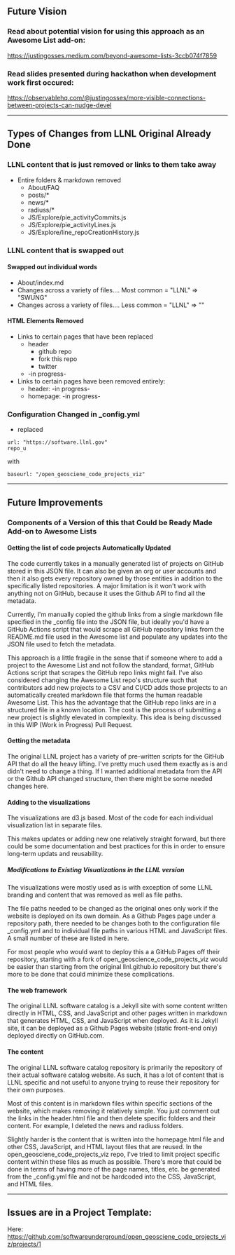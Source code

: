 ## Future Vision
### Read about potential vision for using this approach as an Awesome List add-on:
https://justingosses.medium.com/beyond-awesome-lists-3ccb074f7859

### Read slides presented during hackathon when development work first occured:
https://observablehq.com/@justingosses/more-visible-connections-between-projects-can-nudge-devel

----------------------------------------------------------------

## Types of Changes from LLNL Original Already Done
### LLNL content that is just removed or links to them take away
- Entire folders & markdown removed
  - About/FAQ
  - posts/*
  - news/*
  - radiuss/*
  - JS/Explore/pie_activityCommits.js
  - JS/Explore/pie_activityLines.js
  - JS/Explore/line_repoCreationHistory.js

### LLNL content that is swapped out
#### Swapped out individual words
  - About/index.md
  - Changes across a variety of files.... Most common = "LLNL" => "SWUNG"
  - Changes across a variety of files.... Less common = "LLNL" => ""
#### HTML Elements Removed
- Links to certain pages that have been replaced
  - header 
    - github repo
    - fork this repo
    - twitter
  - -in progress-
- Links to certain pages have been removed entirely:
    - header: -in progress-
    - homepage: -in progress-

### Configuration Changed in _config.yml
- replaced
```
url: "https://software.llnl.gov"
repo_u
```
with 
```
baseurl: "/open_geosciene_code_projects_viz"
```


--------------------------------------------------------------------------------
## Future Improvements

### Components of a Version of this that Could be Ready Made Add-on to Awesome Lists

#### Getting the list of code projects Automatically Updated

The code currently takes in a manually generated list of projects on GitHub stored in this JSON file. It can also be given an org or user accounts and then it also gets every repository owned by those entities in addition to the specifically listed repositories. A major limitation is it won't work with anything not on GitHub, because it uses the Github API to find all the metadata. 

Currently, I'm manually copied the github links from a single markdown file specified in the _config file into the JSON file, but ideally you'd have a GitHub Actions script that would scrape all GitHub repository links from the README.md file used in the Awesome list and populate any updates into the JSON file used to fetch the metadata. 

This approach is a little fragile in the sense that if someone where to add a project to the Awesome List and not follow the standard, format, GitHub Actions script that scrapes the GitHub repo links might fail. I've also considered changing the Awesome List repo's structure such that contributors add new projects to a CSV and CI/CD adds those projects to an automatically created markdown file that forms the human readable Awesome List. This has the advantage that the GitHub repo links are in a structured file in a known location. The cost is the process of submitting a new project is slightly elevated in complexity. This idea is being discussed in this WIP (Work in Progress) Pull Request. 

#### Getting the metadata

The original LLNL project has a variety of pre-written scripts for the GitHub API that do all the heavy lifting. I've pretty much used them exactly as is and didn't need to change a thing. If I wanted additional metadata from the API or the Github API changed structure, then there might be some needed changes here.

#### Adding to the visualizations
The visualizations are d3.js based. Most of the code for each individual visualization list in separate files. 

This makes updates or adding new one relatively straight forward, but there could be some documentation and best practices for this in order to ensure long-term updats and reusability.

##### Modifications to Existing Visualizations in the LLNL version
The visualizations were mostly used as is with exception of some LLNL branding and content that was removed as well as file paths. 

The file paths needed to be changed as the original ones only work if the website is deployed on its own domain. As a Github Pages page under a repository path, there needed to be changes both to the configuration file _config.yml and to individual file paths in various HTML and JavaScript files. A small number of these are listed in here. 

For most people who would want to deploy this a a GitHub Pages off their repository, starting with a fork of open_geoscience_code_projects_viz would be easier than starting from the original llnl.github.io repository but there's more to be done that could minimize these complications.

#### The web framework
The original LLNL software catalog is a Jekyll site with some content written directly in HTML, CSS, and JavaScript and other pages written in markdown that generates HTML, CSS, and JavaScript when deployed. As it is Jekyll site, it can be deployed as a Github Pages website (static front-end only) deployed directly on GitHub.com.

#### The content
The original LLNL software catalog repository is primarily the repository of their actual software catalog website. As such, it has a lot of content that is LLNL specific and not useful to anyone trying to reuse their repository for their own purposes.

Most of this content is in markdown files within specific sections of the website, which makes removing it relatively simple. You just comment out the links in the header.html file and then delete specific folders and their content. For example, I deleted the news and radiuss folders. 

Slightly harder is the content that is written into the homepage.html file and other CSS, JavaScript, and HTML layout files that are reused. In the open_geosciene_code_projects_viz repo, I've tried to limit project specific content within these files as much as possible. There's more that could be done in terms of having more of the page names, titles, etc. be generated from the _config.yml file and not be hardcoded into the CSS, JavaScript, and HTML files.

--------------------------------------------------------------------------------

## Issues are in a Project Template:
Here: https://github.com/softwareunderground/open_geosciene_code_projects_viz/projects/1


